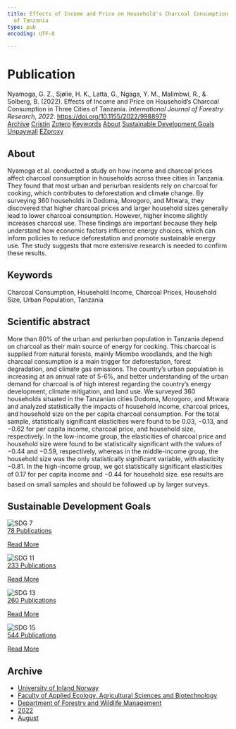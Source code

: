 ```yaml
---
title: Effects of Income and Price on Household's Charcoal Consumption in Three Cities
  of Tanzania
type: pub
encoding: UTF-8

---
```

<h1>Publication</h1>
<article id="csl-bib-container-67L9T2B5" class="csl-bib-container">
  <div class="csl-bib-body"> <div class="csl-entry">Nyamoga, G. Z., Sjølie, H. K., Latta, G., Ngaga, Y. M., Malimbwi, R., &#38; Solberg, B. (2022). Effects of Income and Price on Household’s Charcoal Consumption in Three Cities of Tanzania. <i>International Journal of Forestry Research</i>, <i>2022</i>. <a href="https://doi.org/10.1155/2022/9988979">https://doi.org/10.1155/2022/9988979</a></div> </div>
  <div class="csl-bib-buttons">
    <a href="#taxonomy-article-67L9T2B5" alt="archive" class="csl-bib-button">Archive</a>
    <a href="https://app.cristin.no/results/show.jsf?id=2042179" alt="Cristin" class="csl-bib-button">Cristin</a>
    <a href="http://zotero.org/groups/5881554/items/67L9T2B5" alt="Zotero" class="csl-bib-button">Zotero</a>
    <a href="#keywords-article-67L9T2B5" alt="keywords" class="csl-bib-button">Keywords</a>
    <a href="#about-article-67L9T2B5" alt="about_pub" class="csl-bib-button">About</a>
    <a href="#sdg-article-67L9T2B5" alt="sdg" class="csl-bib-button">Sustainable Development Goals</a>
    <a href="https://downloads.hindawi.com/journals/ijfr/2022/9988979.pdf" alt="Unpaywall" class="csl-bib-button">Unpaywall</a>
    <a href="https://downloads.hindawi.com/journals/ijfr/2022/9988979.pdf" alt="EZproxy" class="csl-bib-button">EZproxy</a>
  </div>
  <div id="csl-bib-meta-container-67L9T2B5"></div>
</article>
<div id="csl-bib-meta-67L9T2B5" class="csl-bib-meta">
  <article id="about-article-67L9T2B5" class="about_pub-article">
    <h1>About</h1>
    Nyamoga et al. conducted a study on how income and charcoal prices affect charcoal consumption in households across three cities in Tanzania. They found that most urban and periurban residents rely on charcoal for cooking, which contributes to deforestation and climate change. By surveying 360 households in Dodoma, Morogoro, and Mtwara, they discovered that higher charcoal prices and larger household sizes generally lead to lower charcoal consumption. However, higher income slightly increases charcoal use. These findings are important because they help understand how economic factors influence energy choices, which can inform policies to reduce deforestation and promote sustainable energy use. The study suggests that more extensive research is needed to confirm these results.
  </article>
  <article id="keywords-article-67L9T2B5" class="keywords-article">
    <h1>Keywords</h1>
    Charcoal Consumption, Household Income, Charcoal Prices, Household Size, Urban Population, Tanzania
  </article>
  <article id="abstract-article-67L9T2B5" class="abstract-article">
    <h1>Scientific abstract</h1>
    More than 80% of the urban and periurban population in Tanzania depend on charcoal as their main source of energy for cooking. This charcoal is supplied from natural forests, mainly Miombo woodlands, and the high charcoal consumption is a main trigger for deforestation, forest degradation, and climate gas emissions. The country’s urban population is increasing at an annual rate of 5-6%, and better understanding of the urban demand for charcoal is of high interest regarding the country’s energy development, climate mitigation, and land use. We surveyed 360 households situated in the Tanzanian cities Dodoma, Morogoro, and Mtwara and analyzed statistically the impacts of household income, charcoal prices, and household size on the per capita charcoal consumption. For the total sample, statistically significant elasticities were found to be 0.03, −0.13, and −0.62 for per capita income, charcoal price, and household size, respectively. In the low-income group, the elasticities of charcoal price and household size were found to be statistically significant with the values of −0.44 and −0.59, respectively, whereas in the middle-income group, the household size was the only statistically significant variable, with elasticity −0.81. In the high-income group, we got statistically significant elasticities of 0.17 for per capita income and −0.44 for household size. ese results are based on small samples and should be followed up by larger surveys.
  </article>
  <article id="sdg-article-67L9T2B5" class="sdg-article">
    <h1>Sustainable Development Goals</h1>
    <div class="sdg-container"><div id="sdg7" class="sdg">
        <img src="{{< params subfolder >}}images/sdg/sdg07_en.png" class="image" alt="SDG 7">
        <div class="sdg-overlay">
          <a href="{{< params subfolder >}}en/archive/?sdg=7#archive" class="sdg-publication-count"><span>78</span> Publications</a>
          <p><a href="https://sdgs.un.org/goals/goal7" class="sdg-read-more">Read More</a></p>
        </div>
      </div> <div id="sdg11" class="sdg">
        <img src="{{< params subfolder >}}images/sdg/sdg11_en.png" class="image" alt="SDG 11">
        <div class="sdg-overlay">
          <a href="{{< params subfolder >}}en/archive/?sdg=11#archive" class="sdg-publication-count"><span>233</span> Publications</a>
          <p><a href="https://sdgs.un.org/goals/goal11" class="sdg-read-more">Read More</a></p>
        </div>
      </div> <div id="sdg13" class="sdg">
        <img src="{{< params subfolder >}}images/sdg/sdg13_en.png" class="image" alt="SDG 13">
        <div class="sdg-overlay">
          <a href="{{< params subfolder >}}en/archive/?sdg=13#archive" class="sdg-publication-count"><span>260</span> Publications</a>
          <p><a href="https://sdgs.un.org/goals/goal13" class="sdg-read-more">Read More</a></p>
        </div>
      </div> <div id="sdg15" class="sdg">
        <img src="{{< params subfolder >}}images/sdg/sdg15_en.png" class="image" alt="SDG 15">
        <div class="sdg-overlay">
          <a href="{{< params subfolder >}}en/archive/?sdg=15#archive" class="sdg-publication-count"><span>544</span> Publications</a>
          <p><a href="https://sdgs.un.org/goals/goal15" class="sdg-read-more">Read More</a></p>
        </div>
      </div></div>
  </article>
  <article id="taxonomy-article-67L9T2B5" class="taxonomy-article">
    <h1>Archive</h1>
    <ul>
      <li><a href="{{< params subfolder >}}en/archive/?key=3DCRN523">University of Inland Norway</a></li>
      <li><a href="{{< params subfolder >}}en/archive/?key=T77LXH6D">Faculty of Applied Ecology, Agricultural Sciences and Biotechnology</a></li>
      <li><a href="{{< params subfolder >}}en/archive/?key=7TRARPE3">Department of Forestry and Wildlife Management</a></li>
      <li><a href="{{< params subfolder >}}en/archive/?key=H9K9UC39">2022</a></li>
      <li><a href="{{< params subfolder >}}en/archive/?key=V5T9MSBV">August</a></li>
    </ul>
  </article>
</div>
